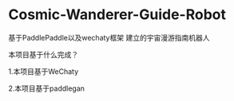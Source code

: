 # Cosmic-Wanderer-Guide-Robot
基于PaddlePaddle以及wechaty框架 建立的宇宙漫游指南机器人 


本项目基于什么完成？


1.本项目基于WeChaty


2.本项目基于paddlegan
